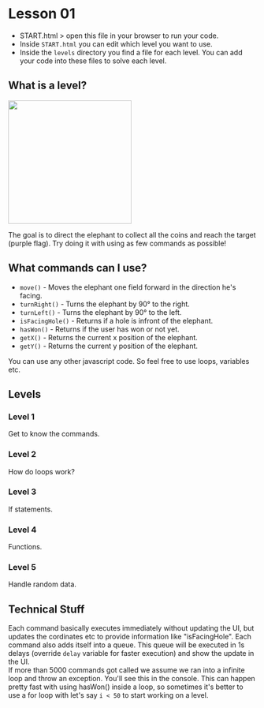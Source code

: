 # Lesson 01

- START.html > open this file in your browser to run your code.  
- Inside `START.html` you can edit which level you want to use.  
- Inside the `levels` directory you find a file for each level. You can add your code into these files to solve each level.

## What is a level?

<img src="screenshot1.png" width="250px">

The goal is to direct the elephant to collect all the coins and reach the target (purple flag). Try doing it with using as few commands as possible!

## What commands can I use?

- `move()` - Moves the elephant one field forward in the direction he's facing.
- `turnRight()` - Turns the elephant by 90° to the right.
- `turnLeft()` - Turns the elephant by 90° to the left.
- `isFacingHole()` - Returns if a hole is infront of the elephant.
- `hasWon()` - Returns if the user has won or not yet.
- `getX()` - Returns the current x position of the elephant.
- `getY()` - Returns the current y position of the elephant.

You can use any other javascript code. So feel free to use loops, variables etc.

## Levels
### Level 1
Get to know the commands.

### Level 2
How do loops work?

### Level 3
If statements.

### Level 4
Functions.

### Level 5
Handle random data.

## Technical Stuff
Each command basically executes immediately without updating the UI, but updates the cordinates etc to provide information like "isFacingHole". Each command also adds itself into a queue. This queue will be executed in 1s delays (override `delay` variable for faster execution) and show the update in the UI.  
If more than 5000 commands got called we assume we ran into a infinite loop and throw an exception. You'll see this in the console. This can happen pretty fast with using hasWon() inside a loop, so sometimes it's better to use a for loop with let's say `i < 50` to start working on a level.
